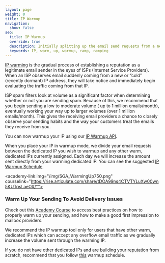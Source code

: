 ```yaml
---
layout: page
weight: 0
title: IP Warmup
navigation:
  show: false
seo:
  title: IP Warmup
  override: true
  description: Initially splitting up the email send requests from a new dedicated IP, so it doesn't get blocked.
  keywords: IP, warm, up, warmup, ramp, ramping
---
```


[IP warming]({{root_url}}/ui/sending-email/warming-up-an-ip-address/) is the gradual process of establishing a reputation as a legitimate email sender in the eyes of ISPs (Internet Service Providers). When an ISP observes email suddenly coming from a new or “cold” (recently dormant) IP address, they will take notice and immediately begin evaluating the traffic coming from that IP.

ISP spam filters look at volume as a significant factor when determining whether or not you are sending spam. Because of this, we recommend that you begin sending a low to moderate volume ( up to 1 million emails/month), eventually working your way up to larger volumes (over 1 million emails/month). This gives the receiving email providers a chance to closely observe your sending habits and the way your customers treat the emails they receive from you.

<call-out>

You can now warmup your IP using our [IP Warmup API]({{root_url}}/API_Reference/Web_API_v3/IP_Management/ip_warmup.html).

</call-out>

When you place your IP in warmup mode, we divide your email requests between the dedicated IP you wish to warmup and any other warm, dedicated IPs currently assigned. Each day we will increase the amount sent directly from your warming dedicated IP. You can see the suggested [IP Warmup Schedule]({{root_url}}/assets/IPWarmupSchedule.pdf).

<academy-link img="/img/SGA_WarmingUp750.png" courselink="https://rise.articulate.com/share/tDOA99ns4CTVTYLuXw00wn5KUTqsLaeO#/"">

### Warm Up Your Sending To Avoid Delivery Issues

Check out this [Academy Course](https://rise.articulate.com/share/tDOA99ns4CTVTYLuXw00wn5KUTqsLaeO#/") to access best practices on how to properly warm up your sending, and how to make a good first impression to mailbox providers. 

</academy-link>

<call-out type="warning">

We recommend the IP warmup tool only for users that have other warm, dedicated IPs which can accept any overflow email traffic as we gradually increase the volume sent through the warming IP.

If you do not have other dedicated IPs and are building your reputation from scratch, recommend that you follow [this]({{root_url}}/assets/IPWarmupSchedule.pdf) warmup schedule.

</call-out>
